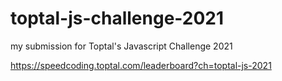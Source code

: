 # toptal-js-challenge-2021
my submission for Toptal's Javascript Challenge 2021

https://speedcoding.toptal.com/leaderboard?ch=toptal-js-2021
